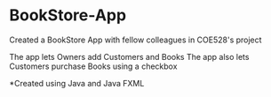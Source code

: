 # BookStore-App
Created a BookStore App with fellow colleagues in COE528's project

The app lets Owners add Customers and Books
The app also lets Customers purchase Books using a checkbox

*Created using Java and Java FXML

